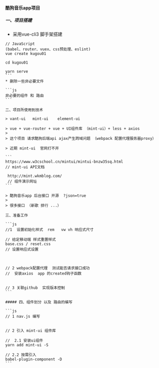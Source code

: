 #### 酷狗音乐app项目

##### 一、项目搭建

* 采用vue-cli3 脚手架搭建
`````` JS
// JavaScript
(babel、router、vuex、css预处理、eslint)
vue create kugou01

cd kugou01

yarn serve
```
* 删除一些非必要文件

```js
非必要的组件 和 路由
```

二、项目所使用到技术

> vant-ui   mint-ui    element-ui 

> vue + vue-router + vue + UI组件库 （mint-ui）+ less + axios
>
> 这个项目 请求酷狗后端api ajax产生跨域问题 （webpack 配置代理服务器proxy）

> 近期 mint-ui  官网打不开

```
https://www.w3cschool.cn/mintui/mintui-bnzw35sq.html
// mint-ui API文档

 http://mint.wkmblog.com/
 // 组件演示网址
```

> 酷狗音乐app 后台接口 开源  ?json=true
>
> 很多接口 （新歌 排行 ...）

三、准备工作

```js
//1  设置初始化样式  rem   vw vh 响应式尺寸    

// 给定移动端 样式重置样式 
base.css / reset.css
// 设置响应式设置



// 2 webpack配置代理  测试能否请求接口成功
//  安装axios  app 的created钩子函数


// 3 关联github  实现版本控制
```

##### 四、组件划分 以及 路由的编写

```js
// 1 nav.js 编写


// 2 引入 mint-ui 组件库

//  2.1 安装ui组件 
yarn add mint-ui -S

// 2.2 按需引入
babel-plugin-component -D
```







